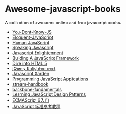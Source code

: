 Awesome-javascript-books
=======================

A collection of awesome online and free javascript books.

* [You-Dont-Know-JS](https://github.com/getify/You-Dont-Know-JS)
* [Eloquent-JavaScript](http://eloquentjavascript.net/)
* [Human JavaScript](http://read.humanjavascript.com/ch01-introduction.html)
* [Speaking Javascript](http://speakingjs.com/es5/index.html)
* [Javascript Enlightenment](http://www.javascriptenlightenment.com)
* [Building A JavaScript Framework](http://dailyjs.com/files/build-a-javascript-framework.pdf)
* [Dive into HTML 5](http://diveintohtml5.info/index.html)
* [jQuery Enlightenment](http://jqueryenlightenment.com/jquery_enlightenment.pdf)
* [Javascript Garden](http://bonsaiden.github.io/JavaScript-Garden/zh/)
* [Programming JavaScript Applications](http://chimera.labs.oreilly.com/books/1234000000262/index.html)
* [stream-handbook](https://github.com/substack/stream-handbook)
* [backbone-fundamentals](https://github.com/addyosmani/backbone-fundamentals)
* [Learning JavaScript Design Patterns](http://addyosmani.com/resources/essentialjsdesignpatterns/book/)
* [ECMAScript 6入门](http://es6.ruanyifeng.com/)
* [JavaScript 标准参考教程](http://javascript.ruanyifeng.com/)
